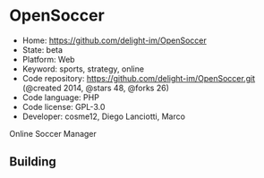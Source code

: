 # OpenSoccer

- Home: https://github.com/delight-im/OpenSoccer
- State: beta
- Platform: Web
- Keyword: sports, strategy, online
- Code repository: https://github.com/delight-im/OpenSoccer.git (@created 2014, @stars 48, @forks 26)
- Code language: PHP
- Code license: GPL-3.0
- Developer: cosme12, Diego Lanciotti, Marco

Online Soccer Manager

## Building
